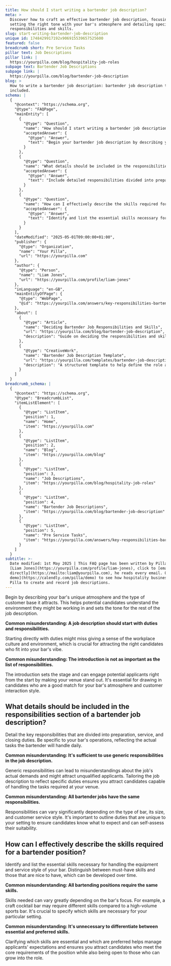 ```yaml
---
title: How should I start writing a bartender job description?
meta: >
  Discover how to craft an effective bartender job description, focusing on
  setting the right tone with your bar's atmosphere and detailing specific
  responsibilities and skills.
slug: start-writing-bartender-job-description
unique id: 1748429917192x906915539657525600
featured: false
breadcrumb short: Pre Service Tasks
pillar text: Job Descriptions
pillar link: |
  https://yourpilla.com/blog/hospitality-job-roles
subpage text: Bartender Job Descriptions
subpage link: |
  https://yourpilla.com/blog/bartender-job-description
blog: >
  How to write a bartender job description: bartender job description template
  included.
schema: |
  {
    "@context": "https://schema.org",
    "@type": "FAQPage",
    "mainEntity": [
      {
        "@type": "Question",
        "name": "How should I start writing a bartender job description?",
        "acceptedAnswer": {
          "@type": "Answer",
          "text": "Begin your bartender job description by describing your bar's unique atmosphere and the type of customer base it attracts. This introduction helps potential candidates understand the work environment and sets the tone for the rest of the job description, making your venue stand out."
        }
      },
      {
        "@type": "Question",
        "name": "What details should be included in the responsibilities section of a bartender job description?",
        "acceptedAnswer": {
          "@type": "Answer",
          "text": "Include detailed responsibilities divided into preparation, service, and closing duties in a bartender job description. Be specific to your bar's operations to ensure you attract candidates who are capable of handling the daily tasks required at your venue."
        }
      },
      {
        "@type": "Question",
        "name": "How can I effectively describe the skills required for a bartender position?",
        "acceptedAnswer": {
          "@type": "Answer",
          "text": "Identify and list the essential skills necessary for handling the equipment and service style of your bar. Distinguish between must-have skills and those that can be developed over time to manage applicants' expectations and attract candidates who meet the core requirements of the position."
        }
      }
    ],
    "dateModified": "2025-05-01T09:00:00+01:00",
    "publisher": {
      "@type": "Organization",
      "name": "Your Pilla",
      "url": "https://yourpilla.com"
    },
    "author": {
      "@type": "Person",
      "name": "Liam Jones",
      "url": "https://yourpilla.com/profile/liam-jones"
    },
    "inLanguage": "en-GB",
    "mainEntityOfPage": {
      "@type": "WebPage",
      "@id": "https://yourpilla.com/answers/key-responsibilities-bartender-before-service-1"
    },
    "about": [
      {
        "@type": "Article",
        "name": "Deciding Bartender Job Responsibilities and Skills",
        "url": "https://yourpilla.com/blog/bartender-job-description",
        "description": "Guide on deciding the responsibilities and skills needed for crafting a bartender job description tailored to specific bar operations."
      },
      {
        "@type": "CreativeWork",
        "name": "Bartender Job Description Template",
        "url": "https://yourpilla.com/templates/bartender-job-description",
        "description": "A structured template to help define the role and responsibilities of bartenders in various types of bars, considering unique operations and service styles."
      }
    ]
  }
breadcrumb_schema: |
  {
    "@context": "https://schema.org",
    "@type": "BreadcrumbList",
    "itemListElement": [
      {
        "@type": "ListItem",
        "position": 1,
        "name": "Home",
        "item": "https://yourpilla.com"
      },
      {
        "@type": "ListItem",
        "position": 2,
        "name": "Blog",
        "item": "https://yourpilla.com/blog"
      },
      {
        "@type": "ListItem",
        "position": 3,
        "name": "Job Descriptions",
        "item": "https://yourpilla.com/blog/hospitality-job-roles"
      },
      {
        "@type": "ListItem",
        "position": 4,
        "name": "Bartender Job Descriptions",
        "item": "https://yourpilla.com/blog/bartender-job-description"
      },
      {
        "@type": "ListItem",
        "position": 5,
        "name": "Pre Service Tasks",
        "item": "https://yourpilla.com/answers/key-responsibilities-bartender-before-service-1"
      }
    ]
  }
subtitle: >-
  Date modified: 1st May 2025 | This FAQ page has been written by Pilla Founder,
  [Liam Jones](https://yourpilla.com/profile/liam-jones), click to [email Liam
  directly](https://mailto:liam@yourpilla.com), he reads every email. Or [book a
  demo](https://calendly.com/pilla/demo) to see how hospitality businesses use
  Pilla to create and record job descriptions.
---
```

Begin by describing your bar's unique atmosphere and the type of customer base it attracts. This helps potential candidates understand the environment they might be working in and sets the tone for the rest of the job description.

**Common misunderstanding: A job description should start with duties and responsibilities.**

Starting directly with duties might miss giving a sense of the workplace culture and environment, which is crucial for attracting the right candidates who fit into your bar's vibe.

**Common misunderstanding: The introduction is not as important as the list of responsibilities.**

The introduction sets the stage and can engage potential applicants right from the start by making your venue stand out. It's essential for drawing in candidates who are a good match for your bar's atmosphere and customer interaction style.

## What details should be included in the responsibilities section of a bartender job description?

Detail the key responsibilities that are divided into preparation, service, and closing duties. Be specific to your bar's operations, reflecting the actual tasks the bartender will handle daily.

**Common misunderstanding: It's sufficient to use generic responsibilities in the job description.**

Generic responsibilities can lead to misunderstandings about the job's actual demands and might attract unqualified applicants. Tailoring the job description to reflect specific duties ensures you attract candidates capable of handling the tasks required at your venue.

**Common misunderstanding: All bartender jobs have the same responsibilities.**

Responsibilities can vary significantly depending on the type of bar, its size, and customer service style. It's important to outline duties that are unique to your setting to ensure candidates know what to expect and can self-assess their suitability.

## How can I effectively describe the skills required for a bartender position?

Identify and list the essential skills necessary for handling the equipment and service style of your bar. Distinguish between must-have skills and those that are nice to have, which can be developed over time.

**Common misunderstanding: All bartending positions require the same skills.**

Skills needed can vary greatly depending on the bar's focus. For example, a craft cocktail bar may require different skills compared to a high-volume sports bar. It's crucial to specify which skills are necessary for your particular setting.

**Common misunderstanding: It's unnecessary to differentiate between essential and preferred skills.**

Clarifying which skills are essential and which are preferred helps manage applicants' expectations and ensures you attract candidates who meet the core requirements of the position while also being open to those who can grow into the role.
